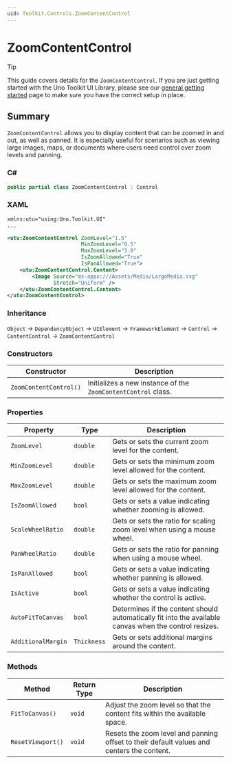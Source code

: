 ```yaml
---
uid: Toolkit.Controls.ZoomContentControl
---
```


# ZoomContentControl

> [!TIP]
> This guide covers details for the `ZoomContentControl`. If you are just getting started with the Uno Toolkit UI Library, please see our [general getting started](../getting-started.md) page to make sure you have the correct setup in place.

## Summary

`ZoomContentControl` allows you to display content that can be zoomed in and out, as well as panned. It is especially useful for scenarios such as viewing large images, maps, or documents where users need control over zoom levels and panning.

### C\#

```csharp
public partial class ZoomContentControl : Control
```

### XAML

```xml
xmlns:utu="using:Uno.Toolkit.UI"
...

<utu:ZoomContentControl ZoomLevel="1.5"
                        MinZoomLevel="0.5"
                        MaxZoomLevel="3.0"
                        IsZoomAllowed="True"
                        IsPanAllowed="True">
    <utu:ZoomContentControl.Content>
        <Image Source="ms-appx:///Assets/Media/LargeMedia.svg"
               Stretch="Uniform" />
    </utu:ZoomContentControl.Content>
</utu:ZoomContentControl>
```

### Inheritance

`Object` &#8594; `DependencyObject` &#8594; `UIElement` &#8594; `FrameworkElement` &#8594; `Control` &#8594; `ContentControl` &#8594; `ZoomContentControl`

### Constructors

| Constructor            | Description                                                   |
| ---------------------- | ------------------------------------------------------------- |
| `ZoomContentControl()` | Initializes a new instance of the `ZoomContentControl` class. |

### Properties

| Property           | Type        | Description                                                                                            |
| ------------------ | ----------- | ------------------------------------------------------------------------------------------------------ |
| `ZoomLevel`        | `double`    | Gets or sets the current zoom level for the content.                                                   |
| `MinZoomLevel`     | `double`    | Gets or sets the minimum zoom level allowed for the content.                                           |
| `MaxZoomLevel`     | `double`    | Gets or sets the maximum zoom level allowed for the content.                                           |
| `IsZoomAllowed`    | `bool`      | Gets or sets a value indicating whether zooming is allowed.                                            |
| `ScaleWheelRatio`  | `double`    | Gets or sets the ratio for scaling zoom level when using a mouse wheel.                                |
| `PanWheelRatio`    | `double`    | Gets or sets the ratio for panning when using a mouse wheel.                                           |
| `IsPanAllowed`     | `bool`      | Gets or sets a value indicating whether panning is allowed.                                            |
| `IsActive`         | `bool`      | Gets or sets a value indicating whether the control is active.                                         |
| `AutoFitToCanvas`  | `bool`      | Determines if the content should automatically fit into the available canvas when the control resizes. |
| `AdditionalMargin` | `Thickness` | Gets or sets additional margins around the content.                                                    |

### Methods

| Method            | Return Type | Description                                                                               |
| ----------------- | ----------- | ----------------------------------------------------------------------------------------- |
| `FitToCanvas()`   | `void`      | Adjust the zoom level so that the content fits within the available space.                |
| `ResetViewport()` | `void`      | Resets the zoom level and panning offset to their default values and centers the content. |
